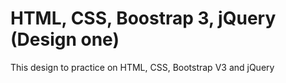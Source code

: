 # HTML, CSS, Boostrap 3, jQuery (Design one)
This design to practice on HTML, CSS, Bootstrap V3 and jQuery